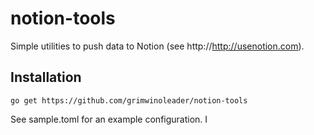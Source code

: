 # notion-tools
Simple utilities to push data to Notion (see http://http://usenotion.com). 

## Installation

~~~~
go get https://github.com/grimwinoleader/notion-tools
~~~~

See sample.toml for an example configuration.
I